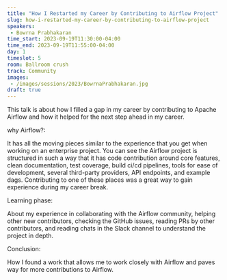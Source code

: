 ```yaml
---
title: "How I Restarted my Career by Contributing to Airflow Project"
slug: how-i-restarted-my-career-by-contributing-to-airflow-project
speakers:
 - Bowrna Prabhakaran
time_start: 2023-09-19T11:30:00-04:00
time_end: 2023-09-19T11:55:00-04:00
day: 1
timeslot: 5
room: Ballroom crush
track: Community
images:
 - /images/sessions/2023/BowrnaPrabhakaran.jpg
draft: true
---
```


This talk is about how I filled a gap in my career by contributing to Apache Airflow and how it helped for the next step ahead in my career.
 
 why Airflow?:
 
 It has all the moving pieces similar to the experience that you get when working on an enterprise project. You can see the Airflow project is structured in such a way that it has code contribution around core features, clean documentation, test coverage, build ci/cd pipelines, tools for ease of development, several third-party providers, API endpoints, and example dags. Contributing to one of these places was a great way to gain experience during my career break. 
 
 Learning phase:
 
 About my experience in collaborating with the Airflow community, helping other new contributors, checking the GitHub issues, reading PRs by other contributors, and reading chats in the Slack channel to understand the project in depth.
 
 Conclusion:
 
 How I found a work that allows me to work closely with Airflow and paves way for more contributions to Airflow.
